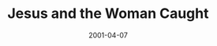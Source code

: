 ---
layout: message
category: message
series: "Close Encounters"
title: "Jesus and the Woman Caught "
date: 2001-04-07
message_id: 337
---